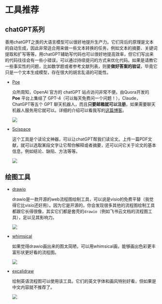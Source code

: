 # 工具推荐

## chatGPT系列

善用chatGPT之类的大语言模型可以很好地提升生产力。它们背后的原理是文本的自动生成，因此非常适合用来做一些文本转换的任务，例如文本的摘要、关键词提取和扩写等等。用chatGPT辅助写代码也可以很好地提高效率，但它们写出来的代码往往会有一些小错误，可以通过持续提问的方式来优化代码。如果是请教它一些事实性的问题，比如数学题或者参考文献列表，则要**做好答案的验证**，毕竟它只是一个文本生成模型，存在很大的胡言乱语的可能性。

- [Poe](https://poe.com)

  众所周知，OpenAI 官方的 chatGPT 站点访问非常不便。由Quora开发的 **Poe** 平台上集结了 GPT-4（可以每天免费问一个问题！），Claude，ChatGPT等五个 GPT 聊天机器人，而且**只要邮箱就可以注册**，如果需要聊天机器人服务用它就可以。详细的介绍可以看我写的[这篇博客](https://juejin.cn/post/7216644653126811709)。

  ![](/source/2023-04-15-01-22-15.png)

- [Scispace](https://typeset.io)

  这个工具是个读论文神器，可以让chatGPT帮我们读论文。上传一篇PDF文献，就可以选取某段文字让它帮你解释或者摘要，还可以问它关于论文的基本信息，例如结论、缺陷、方法等等。

  ![](/source/2023-04-15-01-20-24.png)

## 绘图工具

- [drawio](https://app.diagrams.net/)

  drawio是一款开源的web流程图绘制工具，可以说是visio的免费平替（我觉得它比visio还好用）。因为它是开源的，你会发现很多其他的流程图绘制工具都跟它长得很像，其实它们都是套壳的`drawio`（例如飞书云文档的流程图工具），足以见其影响力。

  ![](/source/2023-04-15-01-02-56.png)

- [whimsical](https://whimsical.com/)

  如果觉得drawio画出来的图太简陋，可以用whimsical画，能够画出色彩更丰富形状更好看的流程图。

  ![](/source/2023-04-15-01-03-54.png)

- [excalidraw](https://excalidraw.com/)
  
  绘制英语流程图可以使用该工具。它们的英文字体和画风特别好看，但如果是中文内容就不推荐了。
  
  ![](/source/2023-04-15-00-59-34.png)
